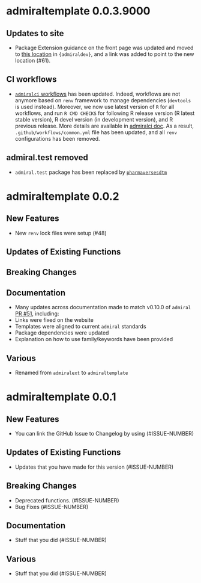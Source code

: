 # admiraltemplate 0.0.3.9000

## Updates to site

 - Package Extension guidance on the front page was updated and moved to [this location](https://pharmaverse.github.io/admiraldev/main/articles/package_extensions.html) in `{admiraldev}`, and a link was added to point to the new location (#61).

## CI workflows

- [`admiralci` workflows](https://github.com/pharmaverse/admiralci) has been updated. Indeed, workflows are not anymore based on `renv` framework to manage dependencies (`devtools` is used instead). Moreover, we now use latest version of `R` for all workflows, and run `R CMD CHECKS` for following R release version (R latest stable version), R devel version (in development version), and R previous release. More details are available in [admiralci doc](https://pharmaverse.github.io/admiralci/index.html).
As a result, `.github/workflows/common.yml` file has been updated, and all `renv` configurations has been removed.

## admiral.test removed

- `admiral.test` package has been replaced by [`pharmaversesdtm`](https://github.com/pharmaverse/pharmaversesdtm)

# admiraltemplate 0.0.2

## New Features

 - New `renv` lock files were setup (#48)

## Updates of Existing Functions

## Breaking Changes

## Documentation

 - Many updates across documentation made to match v0.10.0 of `admiral` [PR #51](https://github.com/pharmaverse/admiraltemplate/pull/51), including: 
 - Links were fixed on the website 
 - Templates were aligned to current `admiral` standards
 - Package dependencies were updated
 - Explanation on how to use family/keywords have been provided

## Various

 - Renamed from `admiralext` to `admiraltemplate`
 
# admiraltemplate 0.0.1

## New Features

 - You can link the GitHub Issue to Changelog by using (#ISSUE-NUMBER)

## Updates of Existing Functions

 - Updates that you have made for this version (#ISSUE-NUMBER)

## Breaking Changes

 - Deprecated functions. (#ISSUE-NUMBER)
 - Bug Fixes (#ISSUE-NUMBER)

## Documentation

 - Stuff that you did (#ISSUE-NUMBER)

## Various

 - Stuff that you did (#ISSUE-NUMBER)

